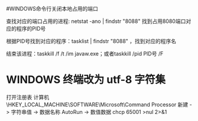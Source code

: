 #WINDOWS命令行关闭本地占用的端口

查找对应的端口占用的进程: netstat -ano | findstr "8088" 找到占用8080端口对应的程序的PID号 

根据PID号找到对应的程序：tasklist | findstr "8088" ，找到对应的程序名 

结束该进程：taskkill /f /t /im javaw.exe；或者taskkill /pid PID号 /F


# WINDOWS 终端改为 utf-8 字符集

打开注册表 计算机\HKEY_LOCAL_MACHINE\SOFTWARE\Microsoft\Command Processor
新建 -> 字符串值 -> 数据名称 AutoRun -> 数值数据 chcp 65001 >nul 2>&1
